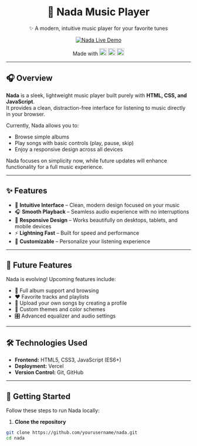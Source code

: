 <div align="center">

# 🎵 Nada Music Player

✨ A modern, intuitive music player for your favorite tunes


[![Nada Live Demo](https://raw.githubusercontent.com/JayChauhan3/Spotify-Clone/main/spotify/public/images/logo1.png)](https://nadauniverse.vercel.app/)

<div style="margin: 10px 0;">
Made with  
<img src="https://img.icons8.com/color/24/000000/html-5--v1.png" alt="HTML5" width="20"/>  
<img src="https://img.icons8.com/color/24/000000/css3.png" alt="CSS3" width="20"/>  
<img src="https://img.icons8.com/color/24/000000/javascript--v1.png" alt="JavaScript" width="20"/>
</div>

</div>

---

## 🎧 Overview

**Nada** is a sleek, lightweight music player built purely with **HTML, CSS, and JavaScript**.  
It provides a clean, distraction-free interface for listening to music directly in your browser.  

Currently, Nada allows you to:  
- Browse simple albums  
- Play songs with basic controls (play, pause, skip)  
- Enjoy a responsive design across all devices  

Nada focuses on simplicity now, while future updates will enhance functionality for a full music experience.

---

## ✨ Features

- 🎼 **Intuitive Interface** – Clean, modern design focused on your music  
- 🎧 **Smooth Playback** – Seamless audio experience with no interruptions  
- 📱 **Responsive Design** – Works beautifully on desktops, tablets, and mobile devices  
- ⚡ **Lightning Fast** – Built for speed and performance  
- 🎨 **Customizable** – Personalize your listening experience  

---

## 🔮 Future Features

Nada is evolving! Upcoming features include:  

- 🎵 Full album support and browsing  
- ❤️ Favorite tracks and playlists  
- 📁 Upload your own songs by creating a profile  
- 🎨 Custom themes and color schemes  
- 🎛️ Advanced equalizer and audio settings  

---

## 🛠️ Technologies Used

- **Frontend:** HTML5, CSS3, JavaScript (ES6+)  
- **Deployment:** Vercel  
- **Version Control:** Git, GitHub  

---

## 🚀 Getting Started

Follow these steps to run Nada locally:

1. **Clone the repository**  
```bash
git clone https://github.com/yourusername/nada.git
cd nada



